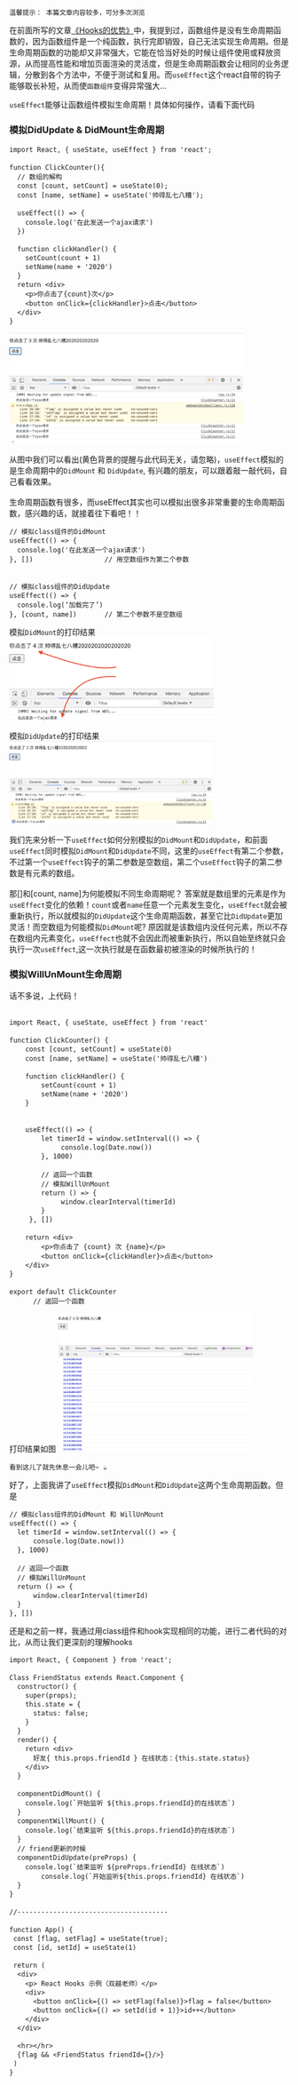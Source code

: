 ```
温馨提示： 本篇文章内容较多，可分多次浏览
```

在前面所写的文章[《Hooks的优势》](Hooks/Hooks的优势.md)中，我提到过，函数组件是没有生命周期函数的，因为函数组件是一个纯函数，执行完即销毁，自己无法实现生命周期。但是生命周期函数的功能却又非常强大，它能在恰当好处的时候让组件使用或释放资源，从而提高性能和增加页面渲染的灵活度，但是生命周期函数会让相同的业务逻辑，分散到各个方法中，不便于测试和复用。而`useEffect`这个react自带的钩子能够取长补短，从而使`函数组件`变得异常强大...

`useEffect`能够让函数组件模拟生命周期！具体如何操作，请看下面代码
### 模拟DidUpdate & DidMount生命周期

```
import React, { useState, useEffect } from 'react';

function ClickCounter(){
  // 数组的解构
  const [count, setCount] = useState(0);
  const [name, setName] = useState('帅得乱七八糟');
  
  useEffect(() => {
    console.log('在此发送一个ajax请求')
  })
  
  function clickHandler() {
    setCount(count + 1)
    setName(name + '2020')
  }
  return <div>
    <p>你点击了{count}次</p>
    <button onClick={clickHandler}>点击</button>
  </div>
}
```
<img src='https://github.com/Bruce-shuai/Books/blob/main/images/Hooks/Hooks%20-1.png' height='200px'>

从图中我们可以看出(黄色背景的提醒与此代码无关，请忽略)，`useEffect`模拟的是生命周期中的`DidMount` 和 `DidUpdate`, 有兴趣的朋友，可以跟着敲一敲代码，自己看看效果。
<br><br/>
生命周期函数有很多，而useEffect其实也可以模拟出很多非常重要的生命周期函数，感兴趣的话，就接着往下看吧！！

```
// 模拟class组件的DidMount
useEffect(() => {
  console.log('在此发送一个ajax请求')
}, [])                  // 用空数组作为第二个参数


// 模拟class组件的DidUpdate
useEffect(() => {
  console.log(‘加载完了’)
}, [count, name])       // 第二个参数不是空数组
```
模拟`DidMount`的打印结果
<img src='https://github.com/Bruce-shuai/Books/blob/main/images/Hooks/Hooks%20-2.png' height='150px'>

模拟`DidUpdate`的打印结果
<img src='https://github.com/Bruce-shuai/Books/blob/main/images/Hooks/Hooks%20-3.png' height='150px'>

我们先来分析一下`useEffect`如何分别模拟的`DidMount`和`DidUpdate`，和前面`useEffect`同时模拟`DidMount`和`DidUpdate`不同，这里的`useEffect`有第二个参数，不过第一个`useEffect`钩子的第二参数是空数组，第二个`useEffect`钩子的第二参数是有元素的数组。
<br><br/>
那[]和[count, name]为何能模拟不同生命周期呢？ 答案就是数组里的元素是作为`useEffect`变化的依赖！`count`或者`name`任意一个元素发生变化，`useEffect`就会被重新执行，所以就模拟的`DidUpdate`这个生命周期函数，甚至它比`DidUpdate`更加灵活！而空数组为何能模拟`DidMount`呢? 原因就是该数组内没任何元素，所以不存在数组内元素变化，`useEffect`也就不会因此而被重新执行，所以自始至终就只会执行一次`useEffect`,这一次执行就是在函数最初被渲染的时候所执行的！

### 模拟WillUnMount生命周期
话不多说，上代码！
```

import React, { useState, useEffect } from 'react' 

function ClickCounter() {
    const [count, setCount] = useState(0) 
    const [name, setName] = useState('帅得乱七八糟')

    function clickHandler() {
        setCount(count + 1)
        setName(name + '2020')
    }


    useEffect(() => {
        let timerId = window.setInterval(() => {
             console.log(Date.now())
        }, 1000)
        
        // 返回一个函数
        // 模拟WillUnMount
        return () => {
             window.clearInterval(timerId)
        }
     }, [])

    return <div>
        <p>你点击了 {count} 次 {name}</p>
        <button onClick={clickHandler}>点击</button>
    </div>
}

export default ClickCounter
      // 返回一个函数
```
打印结果如图
<img src='https://github.com/Bruce-shuai/Books/blob/main/images/Hooks/Hooks%20-4.png' height='250px'/>


```
看到这儿了就先休息一会儿吧~ ☕️
```
好了，上面我讲了`useEffect`模拟`DidMount`和`DidUpdate`这两个生命周期函数。但是

```
// 模拟class组件的DidMount 和 WillUnMount
useEffect(() => {
  let timerId = window.setInterval(() => {
      console.log(Date.now())
  }, 1000)
  
  // 返回一个函数
  // 模拟WillUnMount
  return () => {
      window.clearInterval(timerId)
  }
}, [])
```

还是和之前一样，我通过用class组件和hook实现相同的功能，进行二者代码的对比，从而让我们更深刻的理解hooks
```
import React, { Component } from 'react';

Class FriendStatus extends React.Component {
  constructor() {
    super(props);
    this.state = {
      status: false; 
    }
  }
  render() {
    return <div>
      好友{ this.props.friendId } 在线状态：{this.state.status}
    </div>
  }
  
  componentDidMount() {
    console.log(`开始监听 ${this.props.friendId}的在线状态`)
  }
  componentWillMount() {
    console.log(`结束监听 ${this.props.friendId}的在线状态`)
  }
  // friend更新的时候
  componentDidUpdate(preProps) {
    console.log(`结束监听 ${preProps.friendId} 在线状态`)
		console.log(`开始监听${this.props.friendId} 在线状态`)
  }
}

//--------------------------------------

function App() {
 const [flag, setFlag] = useState(true);
 const [id, setId] = useState(1)
 
 return (
  <div>
    <p> React Hooks 示例（双越老师）</p>
    <div>
      <button onClick={() => setFlag(false)}>flag = false</button>
      <button onClick={() => setId(id + 1)}>id++</button>
    </div>
  </div>
  
  <hr></hr>
  {flag && <FriendStatus friendId={}/>}
 )
}


